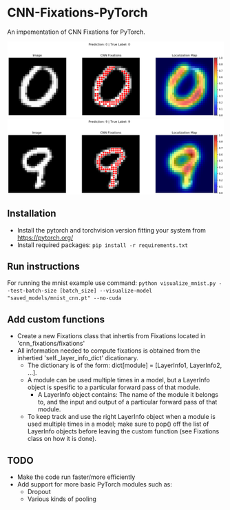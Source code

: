 # CNN-Fixations-PyTorch

An impementation of CNN Fixations for PyTorch.

![CNN Fixations for image of 0](images/0.png)
![CNN Fixations for image of 9](images/9.png)

## Installation

* Install the pytorch and torchvision version fitting your system from https://pytorch.org/
* Install required packages: `pip install -r requirements.txt`

## Run instructions

For running the mnist example use command:
`python visualize_mnist.py --test-batch-size [batch_size] --visualize-model "saved_models/mnist_cnn.pt" --no-cuda`

## Add custom functions

* Create a new Fixations class that inhertis from Fixations located in 'cnn_fixations/fixations'
* All information needed to compute fixations is obtained from the inhertied 'self._layer_info_dict' dicationary.
  * The dictionary is of the form: dict\[module\] = \[LayerInfo1, LayerInfo2, ...\].
  * A module can be used multiple times in a model, but a LayerInfo object is spesific to a particular forward pass of that module.
    * A LayerInfo object contains: The name of the module it belongs to, and the input and output of a particular forward pass of that module.
  * To keep track and use the right LayerInfo object when a module is used multiple times in a model; make sure to pop() off the list of LayerInfo objects before leaving the custom function (see Fixations class on how it is done).

## TODO

* Make the code run faster/more efficiently
* Add support for more basic PyTorch modules such as:
  * Dropout
  * Various kinds of pooling
